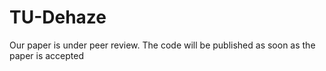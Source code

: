 # TU-Dehaze
Our paper is under peer review. The code will be published as soon as the paper is accepted
